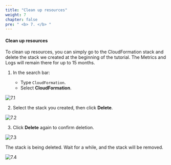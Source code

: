 ```yaml
---
title: "Clean up resources"
weight: 7
chapter: false
pre: " <b> 7. </b> "
---
```


#### Clean up resources

To clean up resources, you can simply go to the CloudFormation stack and delete the stack we created at the beginning of the tutorial. The Metrics and Logs will remain there for up to 15 months.

1. In the search bar:

   - Type `CloudFormation`.
   - Select **CloudFormation**.

![7.1](/images/7-clean-up-resources/7.1.png)

2. Select the stack you created, then click **Delete**.

![7.2](/images/7-clean-up-resources/7.2.png)

3. Click **Delete** again to confirm deletion.

![7.3](/images/7-clean-up-resources/7.3.png)

The stack is being deleted. Wait for a while, and the stack will be removed.

![7.4](/images/7-clean-up-resources/7.4.png)
